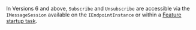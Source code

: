 In Versions 6 and above, `Subscribe` and `Unsubscribe` are accessible via the `IMessageSession` available on the `IEndpointInstance` or within a [Feature startup task](/nservicebus/pipeline/features.md#feature-startup-tasks).
